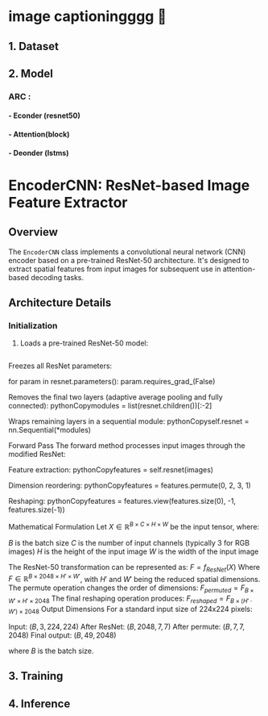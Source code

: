 # image captioningggg 🐳

## 1. Dataset 

## 2. Model 

### ARC : 

#### - Econder (resnet50)

#### - Attention(block)

#### - Deonder (lstms)

# EncoderCNN: ResNet-based Image Feature Extractor

## Overview

The `EncoderCNN` class implements a convolutional neural network (CNN) encoder based on a pre-trained ResNet-50 architecture. It's designed to extract spatial features from input images for subsequent use in attention-based decoding tasks.

## Architecture Details

### Initialization

1. Loads a pre-trained ResNet-50 model:

   ```resnet = models.resnet50(pretrained=True)

Freezes all ResNet parameters:

for param in resnet.parameters():
    param.requires_grad_(False)

Removes the final two layers (adaptive average pooling and fully connected):
pythonCopymodules = list(resnet.children())[:-2]

Wraps remaining layers in a sequential module:
pythonCopyself.resnet = nn.Sequential(*modules)


Forward Pass
The forward method processes input images through the modified ResNet:

Feature extraction:
pythonCopyfeatures = self.resnet(images)

Dimension reordering:
pythonCopyfeatures = features.permute(0, 2, 3, 1)

Reshaping:
pythonCopyfeatures = features.view(features.size(0), -1, features.size(-1))


Mathematical Formulation
Let $X \in \mathbb{R}^{B \times C \times H \times W}$ be the input tensor, where:

$B$ is the batch size
$C$ is the number of input channels (typically 3 for RGB images)
$H$ is the height of the input image
$W$ is the width of the input image

The ResNet-50 transformation can be represented as:
$F = f_{ResNet}(X)$
Where $F \in \mathbb{R}^{B \times 2048 \times H' \times W'}$, with $H'$ and $W'$ being the reduced spatial dimensions.
The permute operation changes the order of dimensions:
$F_{permuted} = F_{B \times W' \times H' \times 2048}$
The final reshaping operation produces:
$F_{reshaped} = F_{B \times (H' \cdot W') \times 2048}$
Output Dimensions
For a standard input size of 224x224 pixels:

Input: $(B, 3, 224, 224)$
After ResNet: $(B, 2048, 7, 7)$
After permute: $(B, 7, 7, 2048)$
Final output: $(B, 49, 2048)$

where $B$ is the batch size.


## 3. Training 

## 4. Inference 

